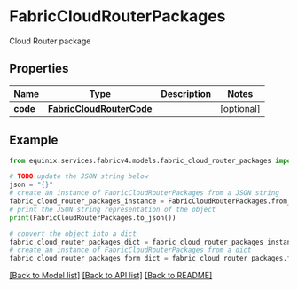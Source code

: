# FabricCloudRouterPackages

Cloud Router  package

## Properties

Name | Type | Description | Notes
------------ | ------------- | ------------- | -------------
**code** | [**FabricCloudRouterCode**](FabricCloudRouterCode.md) |  | [optional] 

## Example

```python
from equinix.services.fabricv4.models.fabric_cloud_router_packages import FabricCloudRouterPackages

# TODO update the JSON string below
json = "{}"
# create an instance of FabricCloudRouterPackages from a JSON string
fabric_cloud_router_packages_instance = FabricCloudRouterPackages.from_json(json)
# print the JSON string representation of the object
print(FabricCloudRouterPackages.to_json())

# convert the object into a dict
fabric_cloud_router_packages_dict = fabric_cloud_router_packages_instance.to_dict()
# create an instance of FabricCloudRouterPackages from a dict
fabric_cloud_router_packages_form_dict = fabric_cloud_router_packages.from_dict(fabric_cloud_router_packages_dict)
```
[[Back to Model list]](../README.md#documentation-for-models) [[Back to API list]](../README.md#documentation-for-api-endpoints) [[Back to README]](../README.md)


